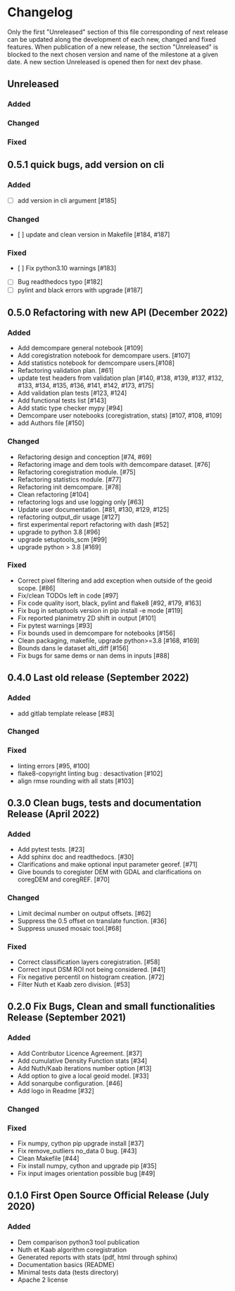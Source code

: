 # Changelog

Only the first "Unreleased" section of this file corresponding of next release can be updated along the development of each new, changed and fixed features.
When publication of a new release, the section "Unreleased" is blocked to the next chosen version and name of the milestone at a given date.
A new section Unreleased is opened then for next dev phase.

## Unreleased

### Added

### Changed

### Fixed

## 0.5.1 quick bugs, add version on cli

### Added

- [ ] add version in cli argument [#185]

### Changed

- [ ] update and clean version in Makefile [#184, #187]

### Fixed

- [ ] Fix python3.10 warnings [#183]
- [ ] Bug readthedocs typo [#182]
- [ ] pylint and black errors with upgrade [#187]

## 0.5.0 Refactoring with new API (December 2022)

### Added

- Add demcompare general notebook [#109]
- Add coregistration notebook for demcompare users. [#107]
- Add statistics notebook for demcompare users.[#108]
- Refactoring validation plan. [#61]
- update test headers from validation plan [#140, #138, #139, #137, #132, #133, #134, #135, #136, #141, #142, #173, #175]
- Add validation plan tests [#123, #124]
- Add functional tests list [#143]
- Add static type checker mypy [#94]
- Demcompare user notebooks (coregistration, stats) [#107, #108, #109]
- add Authors file [#150]

### Changed

- Refactoring design and conception [#74, #69]
- Refactoring image and dem tools with demcompare dataset. [#76]
- Refactoring coregistration module. [#75]
- Refactoring statistics module. [#77]
- Refactoring init demcompare. [#78]
- Clean refactoring [#104]
- refactoring logs and use logging only [#63]
- Update user documentation. [#81, #130, #129, #125]
- refactoring output_dir usage [#127]
- first experimental report refactoring with dash [#52]
- upgrade to python 3.8 [#96]
- upgrade setuptools_scm [#99]
- upgrade python > 3.8 [#169]

### Fixed

- Correct pixel filtering and add exception when outside of the geoid scope. [#86]
- Fix/clean TODOs left in code [#97]
- Fix code quality isort, black, pylint and flake8 [#92, #179, #163]
- Fix bug in setuptools version in pip install -e mode [#119]
- Fix reported planimetry 2D shift in output [#101]
- Fix pytest warnings [#93]
- Fix bounds used in demcompare for notebooks [#156]
- Clean packaging, makefile, upgrade python>=3.8 [#168, #169]
- Bounds dans le dataset alti_diff [#156]
- Fix bugs for same dems or nan dems in inputs [#88]

## 0.4.0 Last old release (September 2022)

### Added

- add gitlab template release [#83]

### Changed

### Fixed

- linting errors [#95, #100]
- flake8-copyright linting bug : desactivation [#102]
- align rmse rounding with all stats [#103]

## 0.3.0 Clean bugs, tests and documentation Release (April 2022)

### Added

- Add pytest tests. [#23]
- Add sphinx doc and readthedocs. [#30]
- Clarifications and make optional input parameter georef. [#71]
- Give bounds to coregister DEM with GDAL and clarifications on coregDEM and coregREF. [#70]

### Changed

- Limit decimal number on output offsets. [#62]
- Suppress the 0.5 offset on translate function. [#36]
- Suppress unused mosaic tool.[#68]

### Fixed

- Correct classification layers coregistration. [#58]
- Correct input DSM ROI not being considered. [#41]
- Fix negative percentil on histogram creation. [#72]
- Filter Nuth et Kaab zero division. [#53]

## 0.2.0 Fix Bugs, Clean and small functionalities Release (September 2021)

### Added

- Add Contributor Licence Agreement. [#37]
- Add cumulative Density Function stats [#34]
- Add Nuth/Kaab iterations number option [#13]
- Add option to give a local geoid model. [#33]
- Add sonarqube configuration. [#46]
- Add logo in Readme [#32]

### Changed

### Fixed

- Fix numpy, cython pip upgrade install [#37]
- Fix remove_outliers no_data 0 bug. [#43]
- Clean Makefile [#44]
- Fix install numpy, cython and upgrade pip [#35]
- Fix input images orientation possible bug [#49]

## 0.1.0 First Open Source Official Release (July 2020)

### Added

- Dem comparison python3 tool publication
- Nuth et Kaab algorithm coregistration
- Generated reports with stats (pdf, html through sphinx)
- Documentation basics (README)
- Minimal tests data (tests directory)
- Apache 2 license
